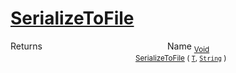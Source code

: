# [SerializeToFile](./NetCoreSerializationHelper-100664085.md)



Returns<img width=200/>Name
<sub>[Void](https://docs.microsoft.com/en-us/dotnet/api/System.Void)</sub><img width=200/><sub>[SerializeToFile](./NetCoreSerializationHelper-100664085.md) ( [`T`](./NetCoreSerializationHelper-100664085.md), [`String`](https://docs.microsoft.com/en-us/dotnet/api/System.String) )</sub><br>


